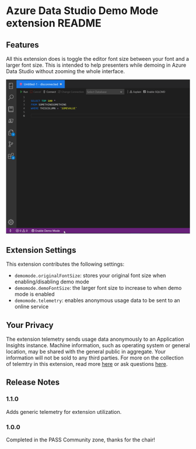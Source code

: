# Azure Data Studio Demo Mode extension README


## Features

All this extension does is toggle the editor font size between your font and a larger font size.  This is intended to help presenters while demoing in Azure Data Studio without zooming the whole interface.

![Demo Mode Demo](/images/enable_disable.gif)

## Extension Settings

This extension contributes the following settings:

* `demomode.originalFontSize`: stores your original font size when enabling/disabling demo mode
* `demomode.demoFontSize`: the larger font size to increase to when demo mode is enabled
* `demomode.telemetry`: enables anonymous usage data to be sent to an online service

## Your Privacy
The extension telemetry sends usage data anonymously to an Application Insights instance. Machine information, such as operating system or general location, may be shared with the general public in aggregate. Your information will not be sold to any third parties.  For more on the collection of telemtry in this extension, read more [here](https://www.drewsk.tech/decision-adding-telemetry-to-azure-data-studio-extensions) or ask questions [here](https://github.com/dzsquared/demo-mode). 

## Release Notes

### 1.1.0
Adds generic telemetry for extension utilization.

### 1.0.0
Completed in the PASS Community zone, thanks for the chair!
